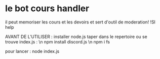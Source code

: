 # le bot cours handler

il peut memoriser les cours et les devoirs et sert d'outil de moderation!
!SI help

AVANT DE L'UTILISER :
installer node.js
taper dans le repertoire ou se trouve index.js : \n
npm install discord.js \n
npm i fs

pour lancer : node index.js
